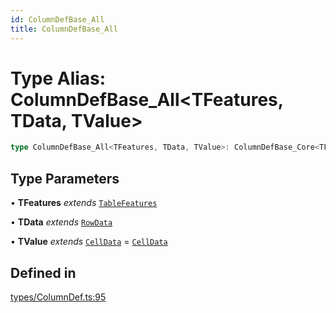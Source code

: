 ```yaml
---
id: ColumnDefBase_All
title: ColumnDefBase_All
---
```


# Type Alias: ColumnDefBase\_All\<TFeatures, TData, TValue\>

```ts
type ColumnDefBase_All<TFeatures, TData, TValue>: ColumnDefBase_Core<TFeatures, TData, TValue> & Partial<ColumnDef_ColumnVisibility & ColumnDef_ColumnPinning & ColumnDef_ColumnFiltering<TFeatures, TData> & ColumnDef_GlobalFiltering & ColumnDef_RowSorting<TFeatures, TData> & ColumnDef_ColumnGrouping<TFeatures, TData, TValue> & ColumnDef_ColumnSizing & ColumnDef_ColumnResizing>;
```

## Type Parameters

• **TFeatures** *extends* [`TableFeatures`](tablefeatures.md)

• **TData** *extends* [`RowData`](rowdata.md)

• **TValue** *extends* [`CellData`](celldata.md) = [`CellData`](celldata.md)

## Defined in

[types/ColumnDef.ts:95](https://github.com/TanStack/table/blob/main/packages/table-core/src/types/ColumnDef.ts#L95)
